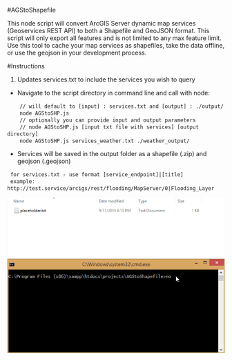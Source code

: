 #AGStoShapefile

This node script will convert ArcGIS Server dynamic map services (Geoservices REST API) to both a Shapefile and GeoJSON format.  This script will only export all features and is not limited to any max feature limit.  Use this tool to cache your map services as shapefiles, take the data offline, or use the geojson in your development process.  

#Instructions
1. Updates services.txt to include the services you wish to query
* Navigate to the script directory in command line and call with node:

```
    // will default to [input] : services.txt and [output] : ./output/
    node AGStoSHP.js
    // optionally you can provide input and output parameters
    // node AGStoSHP.js [input txt file with services] [output directory]
    node AGStoSHP.js services_weather.txt ./weather_output/
```

+ Services will be saved in the output folder as a shapefile (.zip) and geojson (.geojson)

```
 for services.txt - use format [service_endpoint]|[title]
 example: http://test.service/arcigs/rest/flooding/MapServer/0|Flooding_Layer
```

![screen capture](./screenshot.gif)



